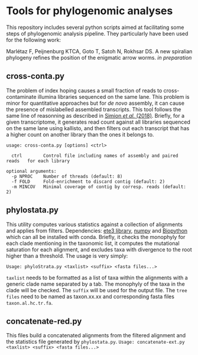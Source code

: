 # Tools for phylogenomic analyses

This repository includes several python scripts aimed at facilitating some steps of phylogenomic analysis pipeline. 
They particularly have been used for the following work: 

Marlétaz F, Peijnenburg KTCA, Goto T, Satoh N, Rokhsar DS.  A new spiralian phylogeny refines the position of the enigmatic arrow worms. *in preparation*

## cross-conta.py 

The problem of index hoping causes a small fraction of reads to cross-contaminate illumina libraries sequenced on the same lane. This problem is minor for quantitative approaches but for *de novo* assembly, it can cause the presence of mislabelled assembled transcripts. This tool follows the same line of reasonning as described in [Simion *et al.* (2018)](https://bmcbiol.biomedcentral.com/articles/10.1186/s12915-018-0486-7). Briefly, for a given transcriptome, it generates read count against all libraries sequenced on the same lane using kallisto, and then filters out each transcript that has a higher count on another library than the ones it belongs to. 

```
usage: cross-conta.py [options] <ctrl>

  ctrl        Control file including names of assembly and paired reads   for each library

optional arguments:
  -p NPROC    Number of threads (default: 8)
  -f FOLD     Fold-enrichment to discard contig (default: 2)
  -m MINCOV   Minimal coverage of contig by corresp. reads (default: 2)

```

## phylostata.py 
This utility computes various statistics against a collection of alignments and applies from filters. 
Dependencies: [ete3 library](http://etetoolkit.org/docs/latest/index.html#), [numpy](https://docs.scipy.org/doc/numpy/reference/) and [Biopython](https://biopython.org) which can all be installed with conda. Briefly, it checks the monophyly for each clade mentioning in the taxonomic list, it computes the mutational saturation for each alignment, and excludes taxa with divergence to the root higher than a threshold. 
The usage is very simply: 

`Usage: phyloStrata.py <taxlist> <suffix> <fasta files...>`

`taxlist` needs to be formatted as a list of taxa within the alignments with a generic clade name separated by a tab. The monophyly of the taxa in the clade will be checked. 
The `suffix` will be used for the output file. 
The `tree files` need to be named as taxon.xx.xx and corresponding fasta files `taxon.al.hc.tr.fa`.

## concatenate-red.py
This files build a concatenated alignments from the filtered alignment and the statistics file generated by `phylostata.py`. 
`Usage: concatenate-ext.py <taxlist> <suffix> <fasta files...>`

